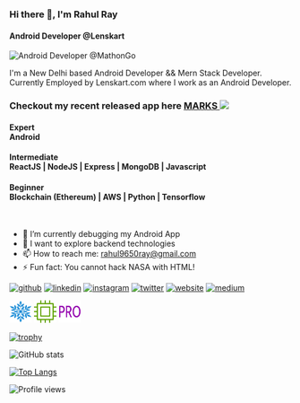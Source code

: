 ### Hi there 👋, I'm Rahul Ray
#### Android Developer @Lenskart
![Android Developer @MathonGo](https://user-images.githubusercontent.com/31301266/150575330-f09da809-4dfe-4c0f-aa78-8a3f80af67bb.png)

I'm a New Delhi based Android Developer && Mern Stack Developer. Currently Employed by Lenskart.com where I work as an Android Developer.

### Checkout my recent released app here [ MARKS <img src='https://play-lh.googleusercontent.com/LSHIcrtwQ3yjfzm87Ng4q4u4XkGsaZuPBVOmLRnRRpm6ok2FLQ_ZWpYFfeGvOh7c_g=s360-rw' height='15'>](https://play.google.com/store/apps/details?id=com.scoremarks.marks)

#### Expert <br>Android
  
#### Intermediate <br>ReactJS | NodeJS | Express | MongoDB | Javascript

#### Beginner <br> Blockchain (Ethereum) | AWS | Python | Tensorflow 
<br>

- 🔭 I’m currently debugging my Android App<br>
- 💬 I want to explore backend technologies <br>
- 📫 How to reach me: rahul9650ray@gmail.com <br>
- ⚡ Fun fact: You cannot hack NASA with HTML!





[<img src='https://cdn.jsdelivr.net/npm/simple-icons@3.0.1/icons/github.svg' alt='github' height='40'>](https://github.com/raystatic)  [<img src='https://cdn.jsdelivr.net/npm/simple-icons@3.0.1/icons/linkedin.svg' alt='linkedin' height='40'>](https://www.linkedin.com/in/rahul-ray-1b6748151/) [<img src='https://cdn.jsdelivr.net/npm/simple-icons@3.0.1/icons/instagram.svg' alt='instagram' height='40'>](https://www.instagram.com/raystatic_/)  [<img src='https://cdn.jsdelivr.net/npm/simple-icons@3.0.1/icons/twitter.svg' alt='twitter' height='40'>](https://twitter.com/raystatic_)  [<img src='https://cdn.jsdelivr.net/npm/simple-icons@3.0.1/icons/icloud.svg' alt='website' height='40'>](http://raystatic.me/portfolio/)  [<img src='https://cdn.jsdelivr.net/npm/simple-icons@3.0.1/icons/medium.svg' alt='medium' height='40'>](https://medium.com/@rahul9650ray)  

<a href='https://archiveprogram.github.com/'><img src='https://raw.githubusercontent.com/acervenky/animated-github-badges/master/assets/acbadge.gif' width='40' height='40'></a> <a href='https://docs.github.com/en/developers'><img src='https://raw.githubusercontent.com/acervenky/animated-github-badges/master/assets/devbadge.gif' width='40' height='40'></a> <a href='https://github.com/pricing'><img src='https://raw.githubusercontent.com/acervenky/animated-github-badges/master/assets/pro.gif' width='40' height='40'></a>

[![trophy](https://github-profile-trophy.vercel.app/?username=raystatic)](https://github.com/ryo-ma/github-profile-trophy)

![GitHub stats](https://github-readme-stats.vercel.app/api?username=raystatic&show_icons=true)  

[![Top Langs](https://github-readme-stats.vercel.app/api/top-langs/?username=raystatic)](https://github.com/anuraghazra/github-readme-stats)

![Profile views](https://gpvc.arturio.dev/raystatic)  
